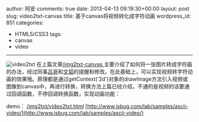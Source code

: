 author: 阿安
comments: true
date: 2013-04-13 09:19:30+00:00
layout: post
slug: video2txt-canvas
title: 基于canvas将视频转化成字符动画
wordpress_id: 851
categories:
- HTML5/CSS3
tags:
- canvas
- video
---

![video2txt](/wp-content/uploads/2013/04/video2txt.jpg)
在上篇文章[/img2txt-canvas](/img2txt-canvas),主要介绍了如何将一张图片转成字符画的办法，经过同事[吕哥](http://www.jsbug.com)和[文韬](http://www.wentao.me)的提醒和修改。在此基础上，可以实现视频转字符动画的效果哦。原理都是通过getContext('2d')对象的drawImage方法引入视频或图像到canvas中，再进行转换，转换方法上篇已经介绍，不通的是视频的话要通过回调函数，不停回调转换函数，实现动画功能：

demo：
[/img2txt/video2txt.html](/img2txt/video2txt.html)
[http://www.jsbug.com/lab/samples/ascii-video/](http://www.jsbug.com/lab/samples/ascii-video/)
